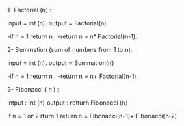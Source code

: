 1- Factorial (n) :

input = int (n).
output = Factorial(n)


-if n = 1 return n .
-return n = n* Factorial(n-1).



2- Summation (sum of numbers from 1 to n):

input = int (n).
output = Summation(n)


-if n = 1 return n .
-return n = n+ Factorial(n-1).






3- Fibonacci ( n ) :


intput : int (n)
output : retturn Fibonacci (n)


if n = 1 or 2 rturn 1
return n = Fibonacci(n-1)+ Fibonacci(n-2)
